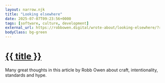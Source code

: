 ```yaml
---
layout: narrow.njk
title: "Looking elsewhere"
date: 2025-07-07T09:23:56+0000
tags: [software, culture, development]
external_url: https://robbowen.digital/wrote-about/looking-elsewhere/?ref=daniel.pizza
bodyClass: bg-green
---
```


<h1><a href="{{ external_url }}">{{ title }}</a></h1>

Many great thoughts in this article by Robb Owen about craft, intentionality, standards and hype.
